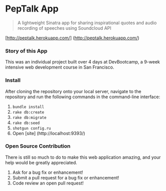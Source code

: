 # PepTalk App

> A lightweight Sinatra app for sharing inspirational quotes and audio recording of speeches using Soundcloud API 

[http://peptalk.herokuapp.com/] (http://peptalk.herokuapp.com/) 

### Story of this App
This was an individual project built over 4 days at DevBootcamp, a 9-week intensive web development course in San Francisco.

### Install

After cloning the repository onto your local server, navigate to the repository and run the following commands in the command-line interface:

1.  `bundle install`
2.  `rake db:create`
3.  `rake db:migrate`
4.  `rake db:seed`
5.  `shotgun config.ru`
6.  Open [site] (http://localhost:9393/)

### Open Source Contribution

There is still so much to do to make this web application amazing, and your help would be greatly appreciated.

1. Ask for a bug fix or enhancement!
2. Submit a pull request for a bug fix or enhancement!
3. Code review an open pull request!
